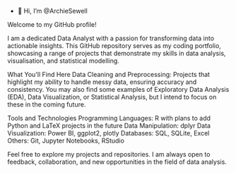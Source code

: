 - 👋 Hi, I’m @ArchieSewell

Welcome to my GitHub profile!

I am a dedicated Data Analyst with a passion for transforming data into actionable insights. This GitHub repository serves as my coding portfolio, showcasing a range of projects that demonstrate my skills in data analysis, visualisation, and statistical modelling.

What You'll Find Here
Data Cleaning and Preprocessing: Projects that highlight my ability to handle messy data, ensuring accuracy and consistency.
You may also find some examples of Exploratory Data Analysis (EDA), Data Visualization, or Statistical Analysis, but I intend to focus on these in the coming future.

Tools and Technologies
Programming Languages: R with plans to add Python and LaTeX projects in the future
Data Manipulation: dplyr
Data Visualization: Power BI, ggplot2, plotly
Databases: SQL, SQLite, Excel
Others: Git, Jupyter Notebooks, RStudio

Feel free to explore my projects and repositories. I am always open to feedback, collaboration, and new opportunities in the field of data analysis.

<!---
ArchieSewell/ArchieSewell is a ✨ special ✨ repository because its `README.md` (this file) appears on your GitHub profile.
You can click the Preview link to take a look at your changes.
--->
